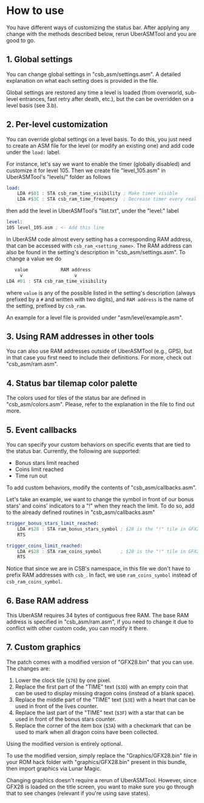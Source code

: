 # How to use

You have different ways of customizing the status bar. After applying any change
with the methods described below, rerun UberASMTool and you are good to go.

## 1. Global settings

You can change global settings in "csb_asm/settings.asm". A detailed explanation
on what each setting does is provided in the file.

Global settings are restored any time a level is loaded (from overworld,
sub-level entrances, fast retry after death, etc.), but the can be overridden on
a level basis (see 3.b).

## 2. Per-level customization

You can override global settings on a level basis. To do this, you just need to
create an ASM file for the level (or modify an existing one) and add code under
the `load:` label.

For instance, let's say we want to enable the timer (globally disabled) and
customize it for level 105. Then we create file "level_105.asm" in UberASMTool's
"levels/" folder as follows

```asm
load:
    LDA #$01 : STA csb_ram_time_visibility ; Make timer visible
    LDA #$3C : STA csb_ram_time_frequency  ; Decrease timer every real second
```

then add the level in UberASMTool's "list.txt", under the "level:" label

```asm
level:
105 level_105.asm ; <- Add this line
```

In UberASM code almost every setting has a corresponding RAM address, that can
be accessed with `csb_ram_<setting_name>`. The RAM address can also be found in
the setting's description in "csb_asm/settings.asm". To change a value we do

```asm
   value            RAM address
     v                   v
LDA #01 : STA csb_ram_time_visibility
```

where `value` is any of the possible listed in the setting's description (always
prefixed by a `#` and written with two digits), and `RAM address` is the name of
the setting, prefixed by `csb_ram`.

An example for a level file is provided under "asm/level/example.asm".

## 3. Using RAM addresses in other tools

You can also use RAM addresses outside of UberASMTool (e.g., GPS), but in that
case you first need to include their definitions. For more, check out
"csb_asm/ram.asm".

## 4. Status bar tilemap color palette

The colors used for tiles of the status bar are defined in "csb_asm/colors.asm".
Please, refer to the explanation in the file to find out more.

## 5. Event callbacks

You can specify your custom behaviors on specific events that are tied to the
status bar. Currently, the following are supported:

- Bonus stars limit reached
- Coins limit reached
- Time run out

To add custom behaviors, modify the contents of "csb_asm/callbacks.asm".

Let's take an example, we want to change the symbol in front of our bonus stars'
and coins' indicators to a "!" when they reach the limit. To do so, add to the
already defined routines in "csb_asm/callbacks.asm"

```asm
trigger_bonus_stars_limit_reached:
    LDA #$28 : STA ram_bonus_stars_symbol ; $28 is the "!" tile in GFX28
    RTS

trigger_coins_limit_reached:
    LDA #$28 : STA ram_coins_symbol       ; $28 is the "!" tile in GFX28
    RTS
```

Notice that since we are in CSB's namespace, in this file we don't have to
prefix RAM addresses with `csb_`. In fact, we use `ram_coins_symbol` instead of
`csb_ram_coins_symbol`.

## 6. Base RAM address

This UberASM requires 34 bytes of contiguous free RAM. The base RAM address is
specified in "csb_asm/ram.asm", if you need to change it due to conflict with
other custom code, you can modify it there.

## 7. Custom graphics

The patch comes with a modified version of "GFX28.bin" that you can use. The
changes are:

1. Lower the clock tile (`$76`) by one pixel.
2. Replace the first part of the "TIME" text (`$3D`) with an empty coin that can
   be used to display missing dragon coins (instead of a blank space).
3. Replace the middle part of the "TIME" text (`$3E`) with a heart that can be
   used in front of the lives counter.
4. Replace the last part of the "TIME" text (`$3F`) with a star that can be used
   in front of the bonus stars counter.
5. Replace the corner of the item box (`$3A`) with a checkmark that can be used
   to mark when all dragon coins have been collected.

Using the modified version is entirely optional.

To use the modified version, simply replace the "Graphics/GFX28.bin" file in
your ROM hack folder with "graphics/GFX28.bin" present in this bundle, then
import graphics via Lunar Magic.

Changing graphics doesn't require a rerun of UberASMTool. However, since GFX28
is loaded on the title screen, you want to make sure you go through that to see
changes (relevant if you're using save states).

